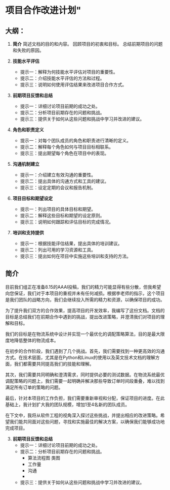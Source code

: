 
# 项目合作改进计划"

## 大纲：

1. **简介**
    简述文档的目的和内容。
    回顾项目的初衷和目标。
    总结前期项目的问题和失败的原因。

2. **技能水平评估**
    - 提示一：解释为何技能水平评估对项目的重要性。
    - 提示二：介绍技能水平评估的方法和过程。
    - 提示三：说明如何使用评估结果来改进项目合作方式。

3. **前期项目反馈和总结**
    - 提示一：详细讨论项目前期的成功之处。
    - 提示二：分析项目前期存在的问题和挑战。
    - 提示三：提供关于如何从这些问题和挑战中学习并改进的建议。

4. **角色和职责定义**
    - 提示一：对每个团队成员的角色和职责进行清晰的定义。
    - 提示二：解释每个角色如何与项目目标相联系。
    - 提示三：提出期望每个角色在项目中的表现。

5. **沟通机制建立**
    - 提示一：介绍建立有效沟通的重要性。
    - 提示二：提出具体的沟通方式和工具的建议。
    - 提示三：设定定期的会议和报告机制。

6. **项目目标和期望设定**
    - 提示一：列出项目的具体目标和期望。
    - 提示二：解释这些目标和期望的设定原则。
    - 提示三：说明如何跟踪和评估目标的完成情况。

7. **培训和支持提供**
    - 提示一：根据技能评估结果，提出具体的培训建议。
    - 提示二：列出可用的学习资源和工具。
    - 提示三：提出如何在项目中实施这些培训和支持的方法。

## **简介**

目前我们组正在准备8.15的AAAI投稿，我们的精力可能显得有些分散，但我希望向您保证，我们对于本项目的重视并未有任何减损。根据李老师的指示，这个项目是我们团队的战略方向，我们会继续投入所需的精力和资源，以确保项目的成功。

为了提升我们双方的合作效果，提高项目的开发效率，我编写了这份文档。文档的目标是总结我们在前期合作中遇到的挑战，提出改进策略，并澄清我们对项目的理解和目标。

我们的目标是在物流系统中设计并实现一个最优化的调配策略算法，目的是最大限度地降低整体的物流成本。

在初步的合作阶段，我们遇到了几个挑战。首先，我们需要找到一种更高效的沟通方式。在技术层面，尤其是在Python和Linux的使用以及英文技术文档的理解方面，我们都需要共同提高我们的技能和理解。

其次，我们需要共同明确和澄清需求，同时提供必要的测试数据。在物流系统最优调配策略的问题上，我们需要一起明确并解决那些导致订单时间段重叠，难以找到满足所有订单的策略的问题。

最后，针对本项目的工作负担，我们需要重新审视和分配，保证项目的进度。在此基础上，我计划扩大我的团队规模，增加1至4名新的团队成员。

在下文中，我将从软件工程的视角深入探讨这些挑战，并提出相应的改进策略。希望我们能共同面对这些问题，寻找和实施最佳的解决方案，以确保我们能够成功地完成项目。


3. **前期项目反馈和总结**
    - 提示一：详细讨论项目前期的成功之处。
    - 提示二：分析项目前期存在的问题和挑战。
      - 算法流程图 类图
      - 工作量
      - 沟通
      - 
    - 提示三：提供关于如何从这些问题和挑战中学习并改进的建议。